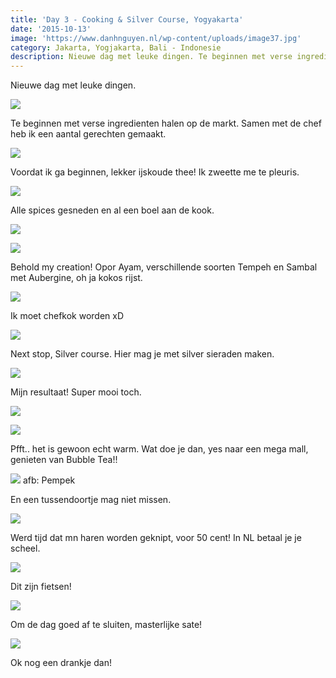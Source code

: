 ```yaml
---
title: 'Day 3 - Cooking & Silver Course, Yogyakarta'
date: '2015-10-13'
image: 'https://www.danhnguyen.nl/wp-content/uploads/image37.jpg'
category: Jakarta, Yogjakarta, Bali - Indonesie
description: Nieuwe dag met leuke dingen. Te beginnen met verse ingredienten halen op de markt. Samen met de chef heb ik een...
---
```


Nieuwe dag met leuke dingen.

![](https://www.danhnguyen.nl/wp-content/uploads/image33-1024x576.jpg)

Te beginnen met verse ingredienten halen op de markt. Samen met de chef heb ik een aantal gerechten gemaakt.

![](https://www.danhnguyen.nl/wp-content/uploads/image34-1024x576.jpg)

Voordat ik ga beginnen, lekker ijskoude thee! Ik zweette me te pleuris.

![](https://www.danhnguyen.nl/wp-content/uploads/image35-1024x576.jpg)

Alle spices gesneden en al een boel aan de kook.

![](https://www.danhnguyen.nl/wp-content/uploads/image37-1024x576.jpg)

![](https://www.danhnguyen.nl/wp-content/uploads/image39-1024x576.jpg)

Behold my creation! Opor Ayam, verschillende soorten Tempeh en Sambal met Aubergine, oh ja kokos rijst.

![](https://www.danhnguyen.nl/wp-content/uploads/image38-1024x576.jpg)

Ik moet chefkok worden xD

![](https://www.danhnguyen.nl/wp-content/uploads/image41-1024x576.jpg)

Next stop, Silver course. Hier mag je met silver sieraden maken.

![](https://www.danhnguyen.nl/wp-content/uploads/image36-1024x576.jpg)

Mijn resultaat! Super mooi toch.

![](https://www.danhnguyen.nl/wp-content/uploads/image43-1024x576.jpg)

![](https://www.danhnguyen.nl/wp-content/uploads/image44-1024x576.jpg)

Pfft.. het is gewoon echt warm. Wat doe je dan, yes naar een mega mall, genieten van Bubble Tea!!

![](https://www.danhnguyen.nl/wp-content/uploads/image45-1024x576.jpg) afb: Pempek

En een tussendoortje mag niet missen.

![](https://www.danhnguyen.nl/wp-content/uploads/image46-1024x576.jpg)

Werd tijd dat mn haren worden geknipt, voor 50 cent! In NL betaal je je scheel.

![](https://www.danhnguyen.nl/wp-content/uploads/image48-1024x576.jpg)

Dit zijn fietsen!

![](https://www.danhnguyen.nl/wp-content/uploads/image47-1024x576.jpg)

Om de dag goed af te sluiten, masterlijke sate!

![](https://www.danhnguyen.nl/wp-content/uploads/image49-1024x576.jpg)

Ok nog een drankje dan!
